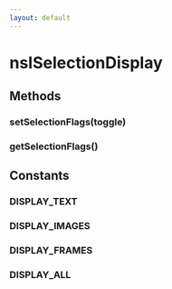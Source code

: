 ```yaml
---
layout: default
---
```


# nsISelectionDisplay #

## Methods ##

### setSelectionFlags(toggle) ###

### getSelectionFlags() ###

## Constants ##

### DISPLAY_TEXT ###

### DISPLAY_IMAGES ###

### DISPLAY_FRAMES ###

### DISPLAY_ALL ###
